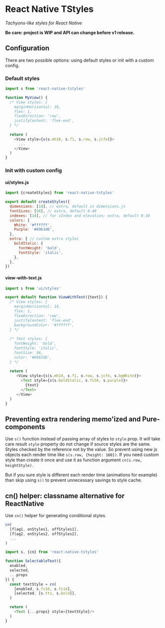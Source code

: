 # React Native TStyles

_Tachyons-like styles for React Native_

**Be care: project is WIP and API can change before v1 release.**

## Configuration

There are two possible options: using default styles or init with a custom
config.

### Default styles

```js
import s from 'react-native-tstyles'

function MyView() {
  /* View styles: {
    marginHorizontal: 16,
    flex: 1,
    flexDirection: 'row',
    justifyContent: 'flex-end',
  } */
  
  return (
    <View style={s(s.mh16, s.f1, s.row, s.jcfe)}>
      ...
    </View>
  )  
}
```

### Init with custom config

#### ui/styles.js

```js
import {createStyles} from 'react-native-tstyles'

export default createStyles({
  dimensions: [14], // extra, default in dimensions.js
  fontSizes: [56], // extra, default 0-48
  indexes: [14], // for zIndex and elevation; extra, default 0-10
  colors: {
    White: '#ffffff',
    Purple: '#6963d6',
  },
  extra: { // custom extra styles
    boldItalic: {
      fontWeight: 'bold',
      fontStyle: 'italic', 
    },
  },
})
```

#### view-with-text.js

```js
import s from 'ui/styles'

export default function ViewWithText({text}) {
  /* View styles: {
    marginHorizontal: 14,
    flex: 1,
    flexDirection: 'row',
    justifyContent: 'flex-end',
    backgroundColor: '#ffffff',
  } */
  
  /* Text styles: {
    fontWeight: 'bold',
    fontStyle: 'italic',
    fontSize: 56,
    color: '#6963d6',
  } */
  
  return (
     <View style={s(s.mh14, s.f1, s.row, s.jcfe, s.bgWhite)}>
       <Text style={s(s.boldItalic, s.fs56, s.purple)}>
         {text}
       </Text>
     </View>
  )
}
```

## Preventing extra rendering memo'ized and Pure- components

Use `s()` function instead of passing array of styles to `style` prop. It will
take care result `style` property do not change if source styles are the same.
Styles checked by the reference not by the value. So prevent using new js
objects each render time like `s(s.row, {height: 160})`. If you need custom
style than create it once and use it as function argument
`cn(s.row, heightStyle)`.

But if you sure style is different each render time (animations for example)
than skip using `s()` to prevent unnecessary savings to style cache.

## cn() helper: classname alternative for ReactNative

Use `cn()` helper for generating conditional styles. 

```js
cn(
  [flag1, onStyles1, offStyles1],
  [flag2, onStyles2, offStyles2],
  ...
)
```

```js
import s, {cn} from 'react-native-tstyles'

function SelectableText({
  enabled,
  selected,
  ...props
}) {
  const textStyle = cn(
    [enabled, s.fs16, s.fs14],
    [selected, [s.ttu, s.bold]],
  )

  return (
    <Text {...props} style={textStyle}/>
  )
}
```
